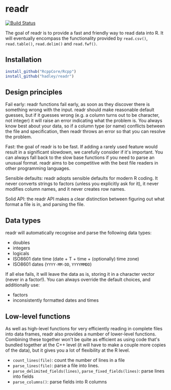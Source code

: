 # readr

[![Build Status](https://travis-ci.org/hadley/readr.png?branch=master)](https://travis-ci.org/hadley/readr)

The goal of readr is to provide a fast and friendly way to read data into R. It will eventually encompass the functionality provided by `read.csv()`, `read.table()`, `read.delim()` and `read.fwf()`.

## Installation

```R
install_github("RcppCore/Rcpp")
install_github("hadley/readr")
```

## Design principles

Fail early: readr functions fail early, as soon as they discover there is something wrong with the input. readr should make reasonable default guesses, but if it guesses wrong (e.g. a column turns out to be character, not integer) it will raise an error indicating what the problem is. You always know best about your data, so if a column type (or name) conflicts between the file and specification, then readr throws an error so that you can resolve the problem.

Fast: the goal of readr is to be fast. If adding a rarely used feature would result in a significant slowdown, we carefully consider if it's important. You can always fall back to the slow base functions if you need to parse an unusual format. readr aims to be competitive with the best file readers in other programming languages.

Sensible defaults: readr adopts sensible defaults for modern R coding. It never converts strings to factors (unless you explicitly ask for it), it never modifies column names, and it never creates row names.

Solid API: the readr API makes a clear distinction between figuring out what format a file is in, and parsing the file. 

## Data types

readr will automatically recognise and parse the following data types:

* doubles
* integers
* logicals
* ISO8601 date time (date + T + time + (optionally) time zone)
* ISO8601 dates (`YYYY-MM-DD`, `YYYYMMDD`)

If all else fails, it will leave the data as is, storing it in a character vector (never in a factor!). You can always override the default choices, and additionally use:

* factors
* inconsistently formatted dates and times

## Low-level functions

As well as high-level functions for very efficiently reading in complete files into data frames, readr also provides a number of lower-level functions. Combining these together won't be quite as efficient as using code that's bundled together at the C++ level (it will have to make a couple more copies of the data), but it gives you a lot of flexibility at the R level.

* `count_lines(file)`: count the number of lines in a file
* `parse_lines(file)`: parse a file into lines.
* `parse_delimited_fields(lines)`, `parse_fixed_fields(lines)`: parse lines into
  fields
* `parse_columns()`: parse fields into R columns
